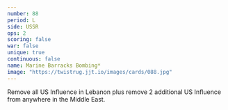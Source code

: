 ```yaml
---
number: 88
period: L
side: USSR
ops: 2
scoring: false
war: false
unique: true
continuous: false
name: Marine Barracks Bombing*
image: "https://twistrug.jjt.io/images/cards/088.jpg"
---
```

Remove all US Influence in Lebanon plus remove 2 additional US Influence from anywhere in the Middle East.
